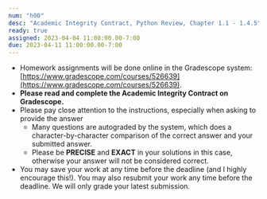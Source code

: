 ```yaml
---
num: "h00"
desc: "Academic Integrity Contract, Python Review, Chapter 1.1 - 1.4.5"
ready: true
assigned: 2023-04-04 11:00:00.00-7:00
due: 2023-04-11 11:00:00.00-7:00
---
```


* Homework assignments will be done online in the Gradescope system: [https://www.gradescope.com/courses/526639](https://www.gradescope.com/courses/526639).
* **Please read and complete the Academic Integrity Contract on Gradescope.**
* Please pay close attention to the instructions, especially when asking to provide the answer
	* Many questions are autograded by the system, which does a character-by-character comparison of the correct answer and your submitted answer.
	* Please be **PRECISE** and **EXACT** in your solutions in this case, otherwise your answer will not be considered correct.
* You may save your work at any time before the deadline (and I highly encourage this!). You may also resubmit your work any time before the deadline. We will only grade your latest submission.
